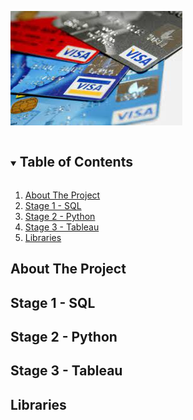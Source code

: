 <!--
***
***
***
*** 
-->



<!-- PROJECT SHIELDS -->
<!--
*** I'm using markdown "reference style" links for readability.
*** Reference links are enclosed in brackets [ ] instead of parentheses ( ).
*** See the bottom of this document for the declaration of the reference variables
*** for contributors-url, forks-url, etc. This is an optional, concise syntax you may use.
*** https://www.markdownguide.org/basic-syntax/#reference-style-links
-->


![CC Image](https://github.com/jack93g/Mid-Bootcamp-Project-Classification/blob/main/files/images.jpeg
)






<!-- TABLE OF CONTENTS -->
<details open="open">
  <summary><h2 style="display: inline-block">Table of Contents</h2></summary>
  <ol>
    <li>
      <a href="#about-the-project">About The Project</a>
      </ul>
    </li>
    <li><a href="#stage-1">Stage 1 - SQL</a></li>
    <li><a href="#stage-2">Stage 2 - Python</a></li>
    <li><a href="#stage-3">Stage 3 - Tableau</a></li>
    <li><a href="#libraries">Libraries</a></li>
  </ol>
</details>



<!-- ABOUT THE PROJECT -->
## About The Project










<!-- Stage 1 -->
## Stage 1 - SQL





<!-- Stage 2 -->
## Stage 2 - Python




<!-- Stage 3 -->
## Stage 3 - Tableau




<!-- Libraries -->
## Libraries

